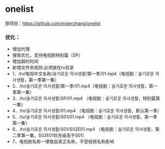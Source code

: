 # onelist
原项目：https://github.com/msterzhang/onelist

### 优化：

* 增加代理
* 搜索优化，支持电视剧特别篇（SP）
* 增加超时时间
* 新增文件夹规则:必须放在tv目录
* 1、/tv/电视中文名称/슬기로운 의사생활/第一季/01.mp4（电视剧：슬기로운 의사생활，第一季第一集）
* 2、/tv/슬기로운 의사생활/第一季/01.mp4（电视剧：슬기로운 의사생활，第一季第一集）
* 3、/tv/슬기로운 의사생활/SP/01.mp4 （电视剧：슬기로운 의사생활，特别篇第一集）
* 4、/tv/슬기로운 의사생활/01.mp4  （电视剧：슬기로운 의사생활，默认第一季）
* 5、/tv/슬기로운 의사생활/S01/01.mp4 （电视剧：슬기로운 의사생활，第一季第一集）
* 6、/tv/슬기로운 의사생활/S01/S02E01.mp4 （电视剧：슬기로운 의사생활，第二季第一集，S02E01优先级高于S01）
* 7、电视剧名称一律取自真正名称，不受视频名称影响
